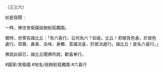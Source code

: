 （三三六）

如是我聞：

一時，佛住舍衛國祇樹給孤獨園。

爾時，世尊告諸比丘：「有六喜行。云何為六？如是。比丘！若眼見色喜，於彼色處行。耳聲、鼻香、舌味、身觸、意識法喜，於彼法處行。諸比丘！是名六喜行。」

佛說此經已，諸比丘聞佛所說，歡喜奉行。

#國家/舍衛國
#地名/祇樹給孤獨園
#六喜行
